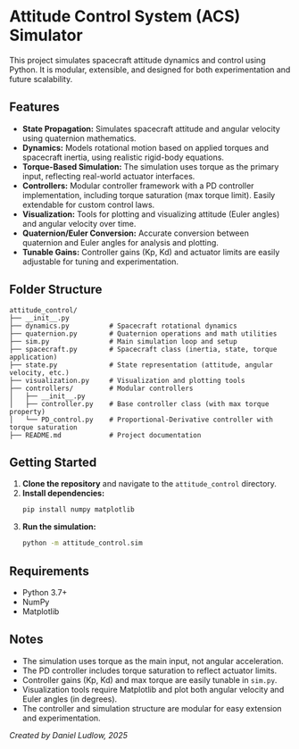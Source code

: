 # Attitude Control System (ACS) Simulator

This project simulates spacecraft attitude dynamics and control using Python. It is modular, extensible, and designed for both experimentation and future scalability.

## Features

- **State Propagation:** Simulates spacecraft attitude and angular velocity using quaternion mathematics.
- **Dynamics:** Models rotational motion based on applied torques and spacecraft inertia, using realistic rigid-body equations.
- **Torque-Based Simulation:** The simulation uses torque as the primary input, reflecting real-world actuator interfaces.
- **Controllers:** Modular controller framework with a PD controller implementation, including torque saturation (max torque limit). Easily extendable for custom control laws.
- **Visualization:** Tools for plotting and visualizing attitude (Euler angles) and angular velocity over time.
- **Quaternion/Euler Conversion:** Accurate conversion between quaternion and Euler angles for analysis and plotting.
- **Tunable Gains:** Controller gains (Kp, Kd) and actuator limits are easily adjustable for tuning and experimentation.

## Folder Structure

```
attitude_control/
├── __init__.py
├── dynamics.py          # Spacecraft rotational dynamics
├── quaternion.py        # Quaternion operations and math utilities
├── sim.py               # Main simulation loop and setup
├── spacecraft.py        # Spacecraft class (inertia, state, torque application)
├── state.py             # State representation (attitude, angular velocity, etc.)
├── visualization.py     # Visualization and plotting tools
├── controllers/         # Modular controllers
│   ├── __init__.py
│   ├── controller.py    # Base controller class (with max torque property)
│   └── PD_control.py    # Proportional-Derivative controller with torque saturation
├── README.md            # Project documentation
```

## Getting Started

1. **Clone the repository** and navigate to the `attitude_control` directory.
2. **Install dependencies:**
   ```bash
   pip install numpy matplotlib
   ```
3. **Run the simulation:**  
   ```bash
   python -m attitude_control.sim
   ```

## Requirements

- Python 3.7+
- NumPy
- Matplotlib

## Notes

- The simulation uses torque as the main input, not angular acceleration.
- The PD controller includes torque saturation to reflect actuator limits.
- Controller gains (Kp, Kd) and max torque are easily tunable in `sim.py`.
- Visualization tools require Matplotlib and plot both angular velocity and Euler angles (in degrees).
- The controller and simulation structure are modular for easy extension and experimentation.

*Created by Daniel Ludlow, 2025*
